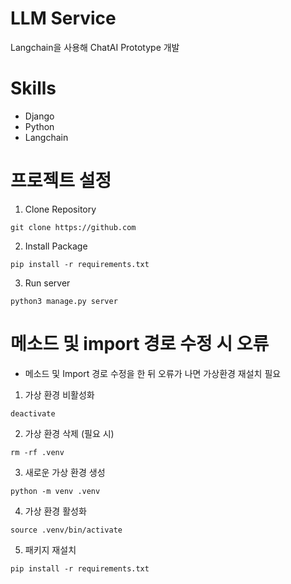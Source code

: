 # LLM Service
Langchain을 사용해 ChatAI Prototype 개발


# Skills
- Django
- Python
- Langchain


# 프로젝트 설정
1. Clone Repository
```
git clone https://github.com
```
2. Install Package
```
pip install -r requirements.txt
```
3. Run server
```
python3 manage.py server
```


# 메소드 및 import 경로 수정 시 오류
- 메소드 및 Import 경로 수정을 한 뒤 오류가 나면 가상환경 재설치 필요
1. 가상 환경 비활성화
```
deactivate
```

2. 가상 환경 삭제 (필요 시)
```
rm -rf .venv
```

3. 새로운 가상 환경 생성
```
python -m venv .venv
```

4. 가상 환경 활성화
```
source .venv/bin/activate
```

5. 패키지 재설치
```
pip install -r requirements.txt
```


